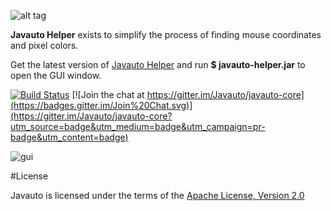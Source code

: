 ![alt tag](https://cloud.githubusercontent.com/assets/3797402/12898899/c04d2f5c-ce8d-11e5-96ad-0d35c37a9f9a.png)

**Javauto Helper** exists to simplify the process of finding mouse coordinates and pixel colors. 

 Get the latest version of [Javauto Helper](https://github.com/Javauto/javauto-helper/releases/tag/v1.0.0) and run **$ javauto-helper.jar** to open the GUI window.
 
 [![Build Status](https://travis-ci.org/Javauto/javauto-helper.svg)](https://travis-ci.org/Javauto/javauto-helper)  [![Join the chat at https://gitter.im/Javauto/javauto-core](https://badges.gitter.im/Join%20Chat.svg)](https://gitter.im/Javauto/javauto-core?utm_source=badge&utm_medium=badge&utm_campaign=pr-badge&utm_content=badge)


![gui](http://htejera.ukelelestudio.com/javauto/javahelper.png)


#License

Javauto is licensed under the terms of the [Apache License, Version 2.0](http://www.apache.org/licenses/LICENSE-2.0.html)
